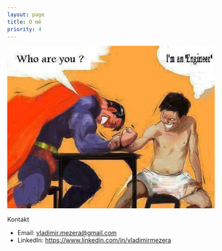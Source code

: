 ```yaml
---
layout: page
title: O mě
priority: 4
---
```


![Run](/public/engeneer.jpg "Profilovka")


Kontakt

* Email: vladimir.mezera@gmail.com
* LinkedIn: https://www.linkedin.com/in/vladimirmezera


 

